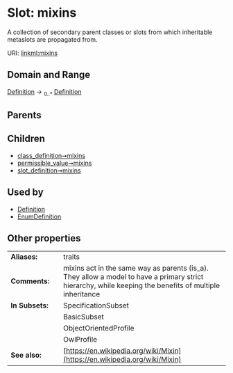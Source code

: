 
# Slot: mixins

A collection of secondary parent classes or slots from which inheritable metaslots are propagated from.

URI: [linkml:mixins](https://w3id.org/linkml/mixins)


## Domain and Range

[Definition](Definition.md) &#8594;  <sub>0..\*</sub> [Definition](Definition.md)

## Parents


## Children

 *  [class_definition➞mixins](class_definition_mixins.md)
 *  [permissible_value➞mixins](permissible_value_mixins.md)
 *  [slot_definition➞mixins](slot_definition_mixins.md)

## Used by

 * [Definition](Definition.md)
 * [EnumDefinition](EnumDefinition.md)

## Other properties

|  |  |  |
| --- | --- | --- |
| **Aliases:** | | traits |
| **Comments:** | | mixins act in the same way as parents (is_a). They allow a model to have a primary strict hierarchy, while keeping the benefits of multiple inheritance |
| **In Subsets:** | | SpecificationSubset |
|  | | BasicSubset |
|  | | ObjectOrientedProfile |
|  | | OwlProfile |
| **See also:** | | [https://en.wikipedia.org/wiki/Mixin](https://en.wikipedia.org/wiki/Mixin) |